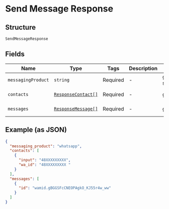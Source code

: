 
# Send Message Response

## Structure

`SendMessageResponse`

## Fields

| Name | Type | Tags | Description | Getter | Setter |
|  --- | --- | --- | --- | --- | --- |
| `messagingProduct` | `string` | Required | - | getMessagingProduct(): string | setMessagingProduct(string messagingProduct): void |
| `contacts` | [`ResponseContact[]`](../../doc/models/response-contact.md) | Required | - | getContacts(): array | setContacts(array contacts): void |
| `messages` | [`ResponseMessage[]`](../../doc/models/response-message.md) | Required | - | getMessages(): array | setMessages(array messages): void |

## Example (as JSON)

```json
{
  "messaging_product": "whatsapp",
  "contacts": [
    {
      "input": "48XXXXXXXXX",
      "wa_id": "48XXXXXXXXX "
    }
  ],
  "messages": [
    {
      "id": "wamid.gBGGSFcCNEOPAgkO_KJ55r4w_ww"
    }
  ]
}
```

